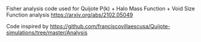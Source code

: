 Fisher analysis code used for Quijote P(k) + Halo Mass Function + Void Size Function analysis
https://arxiv.org/abs/2102.05049

Code inspired by https://github.com/franciscovillaescusa/Quijote-simulations/tree/master/Analysis
